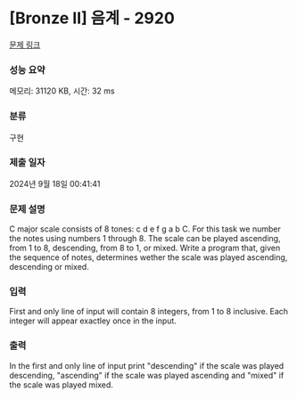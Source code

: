 # [Bronze II] 음계 - 2920 

[문제 링크](https://www.acmicpc.net/problem/2920) 

### 성능 요약

메모리: 31120 KB, 시간: 32 ms

### 분류

구현

### 제출 일자

2024년 9월 18일 00:41:41

### 문제 설명

<p>C major scale consists of 8 tones: c d e f g a b C. For this task we number the notes using numbers 1 through 8. The scale can be played ascending, from 1 to 8, descending, from 8 to 1, or mixed. Write a program that, given the sequence of notes, determines wether the scale was played ascending, descending or mixed.</p>

### 입력 

 <p>First and only line of input will contain 8 integers, from 1 to 8 inclusive. Each integer will appear exactley once in the input.</p>

### 출력 

 <p>In the first and only line of input print "descending" if the scale was played descending, "ascending" if the scale was played ascending and "mixed" if the scale was played mixed.</p>

